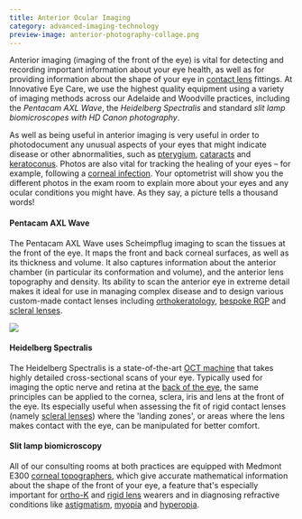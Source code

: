 ```yaml
---
title: Anterior Ocular Imaging
category: advanced-imaging-technology
preview-image: anterior-photography-collage.png
---
```

<div class="employee-heading">
<p>Anterior imaging (imaging of the front of the eye) is vital for detecting and recording important information about your eye health, as well as for providing information about the shape of your eye in <a href="/what-we-do/contact-lenses">contact lens</a> fittings. At Innovative Eye Care, we use the highest quality equipment using a variety of imaging methods across our Adelaide and Woodville practices, including the <i>Pentacam AXL Wave</i>, the <i>Heidelberg Spectralis</i> and standard <i>slit lamp biomicroscopes with HD Canon photography</i>.</p>
</div>

As well as being useful in anterior imaging is very useful in order to photodocument any unusual aspects of your eyes that might indicate disease or other abnormalities, such as [pterygium](https://www.innovativeeyecare.com.au/what-we-do/pterygium-pinguecula), [cataracts](/what-we-do/cataract) and [keratoconus](/what-we-do/keratoconus). Photos are also vital for tracking the healing of your eyes – for example, following a [corneal infection](/what-we-do/keratitis). Your optometrist will show you the different photos in the exam room to explain more about your eyes and any ocular conditions you might have. As they say, a picture tells a thousand words!

#### Pentacam AXL Wave

The Pentacam AXL Wave uses Scheimpflug imaging to scan the tissues at the front of the eye. It maps the front and back corneal surfaces, as well as its thickness and volume. It also captures information about the anterior chamber (in particular its conformation and volume), and the anterior lens topography and density. Its ability to scan the anterior eye in extreme detail makes it ideal for use in managing complex disease and to design various custom-made contact lenses including [orthokeratology](https://www.innovativeeyecare.com.au/what-we-do/orthokeratology-corneal-reshaping), [bespoke RGP](https://www.innovativeeyecare.com.au/what-we-do/gas-permeable-contact-lenses) and [scleral lenses](https://www.innovativeeyecare.com.au/what-we-do/scleral-contact-lenses). 

![](/uploads/pupil-1200x630.jpg)

#### Heidelberg Spectralis

The Heidelberg Spectralis is a state-of-the-art [OCT machine](https://innovativeeyecare.com.au/what-we-do/oct) that takes highly detailed cross-sectional scans of your eye. Typically used for imaging the optic nerve and retina at the [back of the eye](https://www.innovativeeyecare.com.au/what-we-do/retinal-photography), the same principles can be applied to the cornea, sclera, iris and lens at the front of the eye. Its especially useful when assessing the fit of rigid contact lenses (namely [scleral lenses](https://www.innovativeeyecare.com.au/what-we-do/scleral-contact-lenses)) where the 'landing zones', or areas where the lens makes contact with the eye, can be manipulated for better comfort.

#### Slit lamp biomicroscopy

All of our consulting rooms at both practices are equipped with Medmont E300 [corneal topographers](https://www.innovativeeyecare.com.au/what-we-do/corneal-topography), which give accurate mathematical information about the shape of the front of your eye, a feature that's especially important for [ortho-K](https://innovativeeyecare.com.au/what-we-do/orthokeratology-corneal-reshaping) and [rigid lens](https://innovativeeyecare.com.au/what-we-do/gas-permeable-contact-lenses) wearers and in diagnosing refractive conditions like [astigmatism](https://www.innovativeeyecare.com.au/what-we-do/hyperopia), [myopia](https://www.innovativeeyecare.com.au/what-we-do/myopia) and [hyperopia](https://www.innovativeeyecare.com.au/what-we-do/hyperopia).